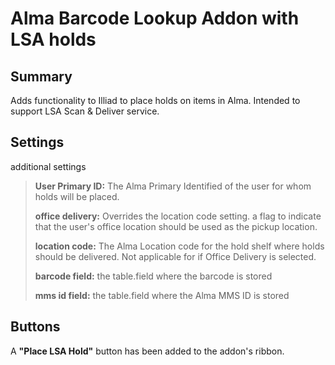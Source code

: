 # Alma Barcode Lookup Addon with LSA holds

## Summary
Adds functionality to Illiad to place holds on items in Alma. Intended to support LSA Scan & Deliver service. 

## Settings
additional settings
> **User Primary ID:** The Alma Primary Identified of the user for whom holds will be placed.
>
> **office delivery:** Overrides the location code setting. a flag to indicate that the user's office location should be used as the pickup location. 
>
> **location code:** The Alma Location code for the hold shelf where holds should be delivered. Not applicable for if Office Delivery is selected.
>
> **barcode field:** the table.field where the barcode is stored
>
> **mms id field:** the table.field where the Alma MMS ID is stored


## Buttons
A **"Place LSA Hold"** button has been added to the addon's ribbon. 

